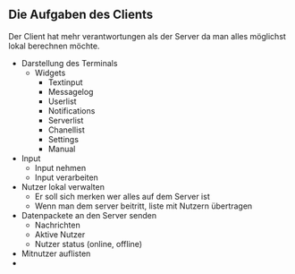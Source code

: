 ## Die Aufgaben des Clients
Der Client hat mehr verantwortungen als der Server da man alles 
möglichst lokal berechnen möchte.
  
- Darstellung des Terminals
  - Widgets
    - Textinput
    - Messagelog
    - Userlist
    - Notifications
    - Serverlist
    - Chanellist
    - Settings
    - Manual
- Input
  - Input nehmen
  - Input verarbeiten
- Nutzer lokal verwalten
  - Er soll sich merken wer alles auf dem Server ist
  - Wenn man dem server beitritt, liste mit Nutzern übertragen
- Datenpackete an den Server senden
  - Nachrichten
  - Aktive Nutzer
  - Nutzer status (online, offline)
- Mitnutzer auflisten
- 